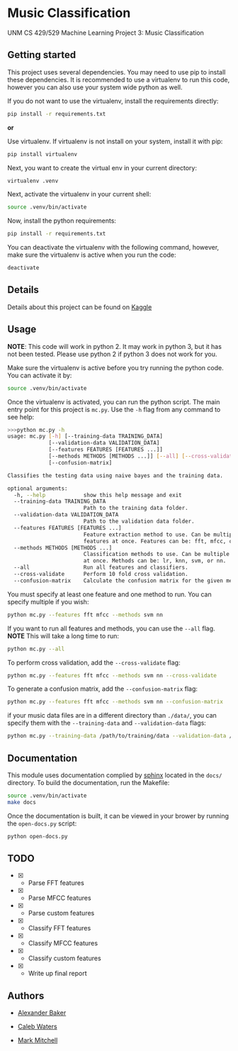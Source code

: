# Music Classification

UNM CS 429/529 Machine Learning Project 3: Music Classification


## Getting started

This project uses several dependencies. You may need to use pip to install these dependencies.
It is recommended to use a virtualenv to run this code, however you can also use your system wide python as well.

If you do not want to use the virtualenv, install the requirements directly:

```bash
pip install -r requirements.txt
```

**or**

Use virtualenv. If virtualenv is not install on your system, install it with pip:

```bash
pip install virtualenv
```

Next, you want to create the virtual env in your current directory:

```bash
virtualenv .venv
```

Next, activate the virtualenv in your current shell:

```bash
source .venv/bin/activate
```

Now, install the python requirements:

```bash
pip install -r requirements.txt
```

You can deactivate the virtualenv with the following command, however, make sure the virtualenv is active when you run the code:

```bash
deactivate
```

## Details

Details about this project can be found on [Kaggle](https://inclass.kaggle.com/c/cs529-project3)


## Usage

**NOTE**: This code will work in python 2. It may work in python 3, but it has not been tested. Please use python 2 if python 3 does not work for you.

Make sure the virtualenv is active before you try running the python code. You can activate it by:

```bash
source .venv/bin/activate
```

Once the virtualenv is activated, you can run the python script. The main entry point for this project is `mc.py`. Use the `-h` flag from any command to see help:

```bash
>>>python mc.py -h
usage: mc.py [-h] [--training-data TRAINING_DATA]
             [--validation-data VALIDATION_DATA]
             [--features FEATURES [FEATURES ...]]
             [--methods METHODS [METHODS ...]] [--all] [--cross-validate]
             [--confusion-matrix]

Classifies the testing data using naive bayes and the training data.

optional arguments:
  -h, --help            show this help message and exit
  --training-data TRAINING_DATA
                        Path to the training data folder.
  --validation-data VALIDATION_DATA
                        Path to the validation data folder.
  --features FEATURES [FEATURES ...]
                        Feature extraction method to use. Can be multiple
                        features at once. Features can be: fft, mfcc, or dwt.
  --methods METHODS [METHODS ...]
                        Classification methods to use. Can be multiple methods
                        at once. Methods can be: lr, knn, svm, or nn.
  --all                 Run all features and classifiers.
  --cross-validate      Perform 10 fold cross validation.
  --confusion-matrix    Calculate the confusion matrix for the given methods.
```

You must specify at least one feature and one method to run. You can specify multiple if you wish:

```bash
python mc.py --features fft mfcc --methods svm nn
```

If you want to run all features and methods, you can use the `--all` flag. **NOTE** This will take a long time to run:

```bash
python mc.py --all
```

To perform cross validation, add the `--cross-validate` flag:

```bash
python mc.py --features fft mfcc --methods svm nn --cross-validate
```

To generate a confusion matrix, add the `--confusion-matrix` flag:

```bash
python mc.py --features fft mfcc --methods svm nn --confusion-matrix
```

if your music data files are in a different directory than `./data/`, you can specify them with the `--training-data` and `--validation-data` flags:


```bash
python mc.py --training-data /path/to/training/data --validation-data /path/to/validation/data --features fft mfcc --methods svm nn
```


## Documentation

This module uses documentation complied by [sphinx](http://www.sphinx-doc.org/en/stable/) located in the `docs/` directory. To build the documentation, run the Makefile:

```bash
source .venv/bin/activate
make docs
```

Once the documentation is built, it can be viewed in your brower by running the `open-docs.py` script:

```bash
python open-docs.py
```


## TODO

- [x] - Parse FFT features
- [x] - Parse MFCC features
- [x] - Parse custom features
- [x] - Classify FFT features
- [x] - Classify MFCC features
- [x] - Classify custom features
- [x] - Write up final report


## Authors

* [Alexander Baker](mailto:alexebaker@unm.edu)

* [Caleb Waters](mailto:waterscaleb@unm.edu)

* [Mark Mitchell](mailto:mamitchell@unm.edu)
